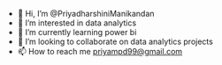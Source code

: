 - 👋 Hi, I’m @PriyadharshiniManikandan
- 👀 I’m interested in data analytics
- 🌱 I’m currently learning power bi
- 💞️ I’m looking to collaborate on data analytics projects
- 📫 How to reach me priyampd99@gmail.com

<!---
PriyadharshiniManikandan/PriyadharshiniManikandan is a ✨ special ✨ repository because its `README.md` (this file) appears on your GitHub profile.
You can click the Preview link to take a look at your changes.
--->
